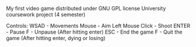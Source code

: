My first video game distributed under GNU GPL license
University coursework project (4 semester)

Controls:
WSAD - Movements
Mouse - Aim
Left Mouse Click - Shoot
ENTER - Pause
F - Unpause (After hitting enter)
ESC - End the game
F - Quit the game (After hitting enter, dying or losing)
